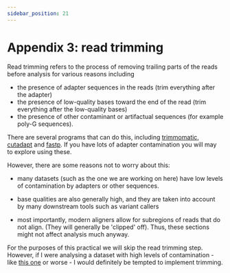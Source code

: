 ```yaml
---
sidebar_position: 21
---
```


# Appendix 3: read trimming

Read trimming refers to the process of removing trailing parts of the reads before analysis for various reasons including

- the presence of adapter sequences in the reads (trim everything after the adapter)
- the presence of low-quality bases toward the end of the read (trim everything after the low-quality bases)
- the presence of other contaminant or artifactual sequences (for example poly-G sequences).

There are several programs that can do this, including
[trimmomatic](http://www.usadellab.org/cms/?page=trimmomatic),
[cutadapt](https://cutadapt.readthedocs.io/en/stable/) and
[fastp](https://github.com/OpenGene/fastp). If you have lots of adapter contamination you will may
to explore using these.

However, there are some reasons not to worry about this:

- many datasets (such as the one we are working on here) have low levels of contamination by
  adapters or other sequences.
  
- base qualities are also generally high, and they are taken into account by many downstream tools
  such as variant callers

- most importantly, modern aligners allow for subregions of reads that do not align. (They will
  generally be 'clipped' off). Thus, these sections might not affect analysis much anyway.
  
For the purposes of this practical we will skip the read trimming step. However, if I were
analysing a dataset with high levels of contamination - like [this
one](https://www.chg.ox.ac.uk/~gav/projects/oxford_statgen_summer_school/sequence_data_analysis/fastqc_examples/human/HV31-illumina_novaseq_2_fastqc.html) or worse - I would definitely be tempted to implement trimming.

